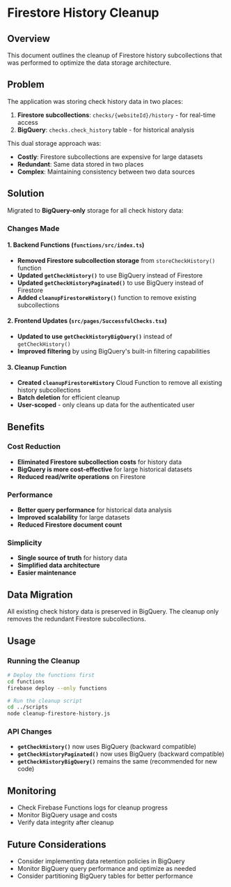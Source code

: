 # Firestore History Cleanup

## Overview
This document outlines the cleanup of Firestore history subcollections that was performed to optimize the data storage architecture.

## Problem
The application was storing check history data in two places:
1. **Firestore subcollections**: `checks/{websiteId}/history` - for real-time access
2. **BigQuery**: `checks.check_history` table - for historical analysis

This dual storage approach was:
- **Costly**: Firestore subcollections are expensive for large datasets
- **Redundant**: Same data stored in two places
- **Complex**: Maintaining consistency between two data sources

## Solution
Migrated to **BigQuery-only** storage for all check history data:

### Changes Made

#### 1. Backend Functions (`functions/src/index.ts`)
- **Removed Firestore subcollection storage** from `storeCheckHistory()` function
- **Updated `getCheckHistory()`** to use BigQuery instead of Firestore
- **Updated `getCheckHistoryPaginated()`** to use BigQuery instead of Firestore
- **Added `cleanupFirestoreHistory()`** function to remove existing subcollections

#### 2. Frontend Updates (`src/pages/SuccessfulChecks.tsx`)
- **Updated to use `getCheckHistoryBigQuery()`** instead of `getCheckHistory()`
- **Improved filtering** by using BigQuery's built-in filtering capabilities

#### 3. Cleanup Function
- **Created `cleanupFirestoreHistory`** Cloud Function to remove all existing history subcollections
- **Batch deletion** for efficient cleanup
- **User-scoped** - only cleans up data for the authenticated user

## Benefits

### Cost Reduction
- **Eliminated Firestore subcollection costs** for history data
- **BigQuery is more cost-effective** for large historical datasets
- **Reduced read/write operations** on Firestore

### Performance
- **Better query performance** for historical data analysis
- **Improved scalability** for large datasets
- **Reduced Firestore document count**

### Simplicity
- **Single source of truth** for history data
- **Simplified data architecture**
- **Easier maintenance**

## Data Migration
All existing check history data is preserved in BigQuery. The cleanup only removes the redundant Firestore subcollections.

## Usage

### Running the Cleanup
```bash
# Deploy the functions first
cd functions
firebase deploy --only functions

# Run the cleanup script
cd ../scripts
node cleanup-firestore-history.js
```

### API Changes
- **`getCheckHistory()`** now uses BigQuery (backward compatible)
- **`getCheckHistoryPaginated()`** now uses BigQuery (backward compatible)
- **`getCheckHistoryBigQuery()`** remains the same (recommended for new code)

## Monitoring
- Check Firebase Functions logs for cleanup progress
- Monitor BigQuery usage and costs
- Verify data integrity after cleanup

## Future Considerations
- Consider implementing data retention policies in BigQuery
- Monitor BigQuery query performance and optimize as needed
- Consider partitioning BigQuery tables for better performance
